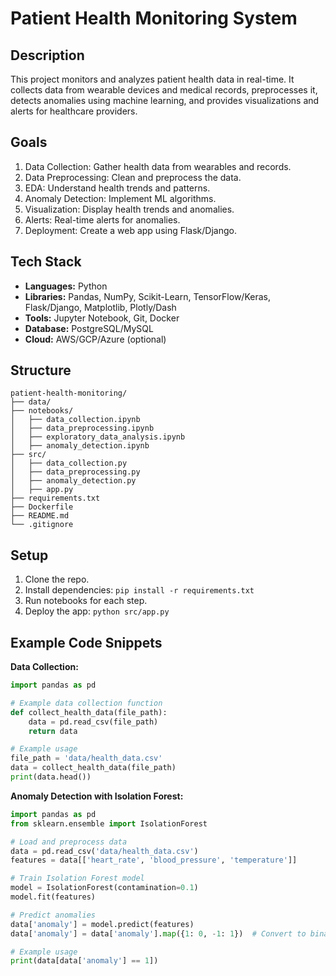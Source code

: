 # Patient Health Monitoring System

## Description
This project monitors and analyzes patient health data in real-time. It collects data from wearable devices and medical records, preprocesses it, detects anomalies using machine learning, and provides visualizations and alerts for healthcare providers.

## Goals
1. Data Collection: Gather health data from wearables and records.
2. Data Preprocessing: Clean and preprocess the data.
3. EDA: Understand health trends and patterns.
4. Anomaly Detection: Implement ML algorithms.
5. Visualization: Display health trends and anomalies.
6. Alerts: Real-time alerts for anomalies.
7. Deployment: Create a web app using Flask/Django.

## Tech Stack
- **Languages:** Python
- **Libraries:** Pandas, NumPy, Scikit-Learn, TensorFlow/Keras, Flask/Django, Matplotlib, Plotly/Dash
- **Tools:** Jupyter Notebook, Git, Docker
- **Database:** PostgreSQL/MySQL
- **Cloud:** AWS/GCP/Azure (optional)

## Structure
```
patient-health-monitoring/
├── data/
├── notebooks/
│   ├── data_collection.ipynb
│   ├── data_preprocessing.ipynb
│   ├── exploratory_data_analysis.ipynb
│   ├── anomaly_detection.ipynb
├── src/
│   ├── data_collection.py
│   ├── data_preprocessing.py
│   ├── anomaly_detection.py
│   ├── app.py
├── requirements.txt
├── Dockerfile
├── README.md
└── .gitignore
```

## Setup
1. Clone the repo.
2. Install dependencies: `pip install -r requirements.txt`
3. Run notebooks for each step.
4. Deploy the app: `python src/app.py`

## Example Code Snippets
**Data Collection:**
```python
import pandas as pd

# Example data collection function
def collect_health_data(file_path):
    data = pd.read_csv(file_path)
    return data

# Example usage
file_path = 'data/health_data.csv'
data = collect_health_data(file_path)
print(data.head())
```

**Anomaly Detection with Isolation Forest:**
```python
import pandas as pd
from sklearn.ensemble import IsolationForest

# Load and preprocess data
data = pd.read_csv('data/health_data.csv')
features = data[['heart_rate', 'blood_pressure', 'temperature']]

# Train Isolation Forest model
model = IsolationForest(contamination=0.1)
model.fit(features)

# Predict anomalies
data['anomaly'] = model.predict(features)
data['anomaly'] = data['anomaly'].map({1: 0, -1: 1})  # Convert to binary (0: normal, 1: anomaly)

# Example usage
print(data[data['anomaly'] == 1])
```
